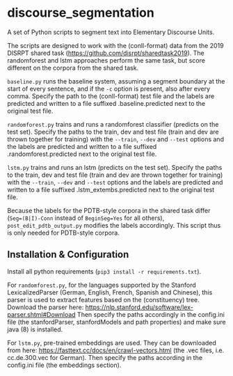 # discourse_segmentation

A set of Python scripts to segment text into Elementary Discourse Units.

The scripts are designed to work with the (conll-format) data from the 2019 DISRPT shared task (https://github.com/disrpt/sharedtask2019).
The randomforest and lstm approaches perform the same task, but score different on the corpora from the shared task.


``baseline.py`` runs the baseline system, assuming a segment boundary at the start of every sentence, and if the ``-c`` option is present, also after every comma. Specify the path to the (conll-format) test file and the labels are predicted and written to a file suffixed .baseline.predicted next to the original test file.

``randomforest.py`` trains and runs a randomforest classifier (predicts on the test set). Specify the paths to the train, dev and test file (train and dev are thrown together for training) with the ``--train``, ``--dev`` and ``--test`` options and the labels are predicted and written to a file suffixed .randomforest.predicted next to the original test file.

``lstm.py`` trains and runs an lstm (predicts on the test set). Specify the paths to the train, dev and test file (train and dev are thrown together for training) with the ``--train``, ``--dev`` and ``--test`` options and the labels are predicted and written to a file suffixed .lstm_extembs.predicted next to the original test file.

Because the labels for the PDTB-style corpora in the shared task differ (``Seg=(B|I)-Conn`` instead of ``BeginSeg=Yes`` for all others), ``post_edit_pdtb_output.py`` modifies the labels accordingly. This script thus is only needed for PDTB-style corpora.

## Installation & Configuration

Install all python requirements (``pip3 install -r requirements.txt``).

For ``randomforest.py``, for the languages supported by the Stanford LexicalizedParser (German, English, French, Spanish and Chinese), this parser is used to extract features based on the (constituency) tree. Download the parser here: https://nlp.stanford.edu/software/lex-parser.shtml#Download
Then specify the paths accordingly in the config.ini file (the stanfordParser, stanfordModels and path properties) and make sure java (8) is installed.

For ``lstm.py``, pre-trained embeddings are used. They can be downloaded from here: https://fasttext.cc/docs/en/crawl-vectors.html (the .vec files, i.e. cc.de.300.vec for German). 
Then specify the paths according in the config.ini file (the embeddings section).
